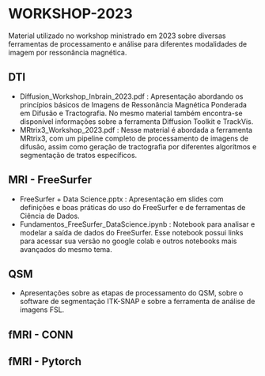 # WORKSHOP-2023
Material utilizado no workshop ministrado em 2023 sobre diversas ferramentas de processamento e análise para diferentes modalidades de imagem por ressonância magnética.

## DTI
* Diffusion_Workshop_Inbrain_2023.pdf : Apresentação abordando os princípios básicos de Imagens de Ressonância Magnética Ponderada em Difusão e Tractografia. No mesmo material também encontra-se disponível informações sobre a ferramenta Diffusion Toolkit e TrackVis. 
* MRtrix3_Workshop_2023.pdf : Nesse material é abordada a ferramenta MRtrix3, com um pipeline completo de processamento de imagens de difusão, assim como geração de tractografia por diferentes algorítmos e segmentação de tratos específicos. 
## MRI - FreeSurfer

* FreeSurfer + Data Science.pptx : Apresentação em slides com definições e boas práticas do uso do FreeSurfer e de ferramentas de Ciência de Dados.
* Fundamentos_FreeSurfer_DataScience.ipynb : Notebook para analisar e modelar a saída de dados do FreeSurfer. Esse notebook possui links para acessar sua versão no google colab e outros notebooks mais avançados do mesmo tema.

## QSM
* Apresentações sobre as etapas de processamento do QSM, sobre o software de segmentação ITK-SNAP e sobre a ferramenta de análise de imagens FSL.
## fMRI - CONN

## fMRI - Pytorch
